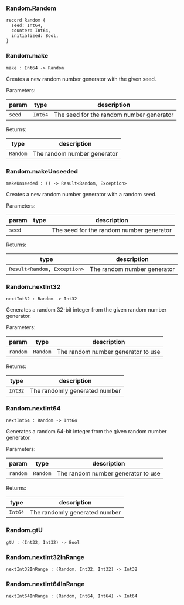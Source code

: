 ### Random.**Random**

```grain
record Random {
  seed: Int64,
  counter: Int64,
  initialized: Bool,
}
```

### Random.**make**

```grain
make : Int64 -> Random
```

Creates a new random number generator with the given seed.

Parameters:

|param|type|description|
|-----|----|-----------|
|`seed`|`Int64`|The seed for the random number generator|

Returns:

|type|description|
|----|-----------|
|`Random`|The random number generator|

### Random.**makeUnseeded**

```grain
makeUnseeded : () -> Result<Random, Exception>
```

Creates a new random number generator with a random seed.

Parameters:

|param|type|description|
|-----|----|-----------|
|`seed`||The seed for the random number generator|

Returns:

|type|description|
|----|-----------|
|`Result<Random, Exception>`|The random number generator|

### Random.**nextInt32**

```grain
nextInt32 : Random -> Int32
```

Generates a random 32-bit integer from the given random number generator.

Parameters:

|param|type|description|
|-----|----|-----------|
|`random`|`Random`|The random number generator to use|

Returns:

|type|description|
|----|-----------|
|`Int32`|The randomly generated number|

### Random.**nextInt64**

```grain
nextInt64 : Random -> Int64
```

Generates a random 64-bit integer from the given random number generator.

Parameters:

|param|type|description|
|-----|----|-----------|
|`random`|`Random`|The random number generator to use|

Returns:

|type|description|
|----|-----------|
|`Int64`|The randomly generated number|

### Random.**gtU**

```grain
gtU : (Int32, Int32) -> Bool
```

### Random.**nextInt32InRange**

```grain
nextInt32InRange : (Random, Int32, Int32) -> Int32
```

### Random.**nextInt64InRange**

```grain
nextInt64InRange : (Random, Int64, Int64) -> Int64
```

